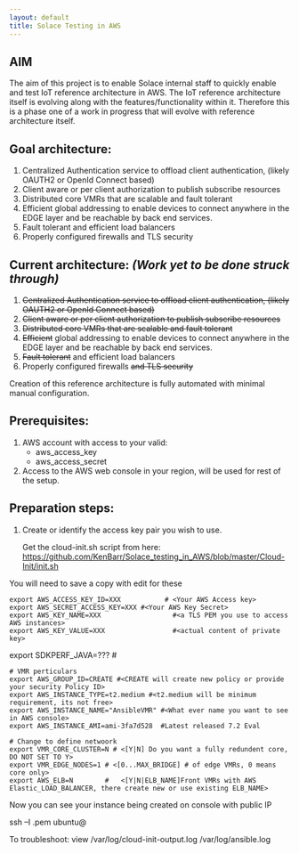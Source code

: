 ```yaml
---
layout: default
title: Solace Testing in AWS
---
```


## AIM
The aim of this project is to enable Solace internal staff to quickly enable and test IoT reference architecture in AWS.
The IoT reference architecture itself is evolving along with the features/functionality within it.  Therefore this is a phase one of a work in progress that will evolve with reference architecture itself.

## Goal architecture:
1.	Centralized Authentication service to offload client authentication, (likely OAUTH2 or OpenId Connect based)
2.	Client aware or per client authorization to publish subscribe resources
3.	Distributed core VMRs that are scalable and fault tolerant
4.	Efficient global addressing to enable devices to connect anywhere in the EDGE layer and be reachable by back end services.
5.	Fault tolerant and efficient load balancers
6.	Properly configured firewalls and TLS security

## Current architecture: *(Work yet to be done struck through)*
1.  ~~Centralized Authentication service to offload client authentication, (likely OAUTH2 or OpenId Connect based)~~
2.	~~Client aware or per client authorization to publish subscribe resources~~
3.	~~Distributed core VMRs that are scalable and fault tolerant~~
4.	~~Efficient~~ global addressing to enable devices to connect anywhere in the EDGE layer and be reachable by back end services.
5.	~~Fault tolerant~~ and efficient load balancers
6.	Properly configured firewalls ~~and TLS security~~

Creation of this reference architecture is fully automated with minimal manual configuration.

## Prerequisites:
1.	AWS account with access to your valid:
    *	aws_access_key
    *	aws_access_secret
2.	Access to the AWS web console in your region, will be used for rest of the setup.

## Preparation steps:
1.  Create or identify the access key pair you wish to use.


    Get the cloud-init.sh script from here:
https://github.com/KenBarr/Solace_testing_in_AWS/blob/master/Cloud-Init/init.sh

You will need to save a copy with edit for these 
~~~~
export AWS_ACCESS_KEY_ID=XXX           # <Your AWS Access key>
export AWS_SECRET_ACCESS_KEY=XXX #<Your AWS Key Secret>
export AWS_KEY_NAME=XXX                  #<a TLS PEM you use to access AWS instances>
export AWS_KEY_VALUE=XXX                 #<actual content of private key>
~~~~

export SDKPERF_JAVA=??? #<The link to download sdkperf_java if required >
~~~~
# VMR perticulars
export AWS_GROUP_ID=CREATE #<CREATE will create new policy or provide your security Policy ID>
export AWS_INSTANCE_TYPE=t2.medium #<t2.medium will be minimum requirement, its not free>
export AWS_INSTANCE_NAME="AnsibleVMR" #<What ever name you want to see in AWS console>
export AWS_INSTANCE_AMI=ami-3fa7d528  #Latest released 7.2 Eval

# Change to define netwoork
export VMR_CORE_CLUSTER=N # <[Y|N] Do you want a fully redundent core, DO NOT SET TO Y>
export VMR_EDGE_NODES=1 # <[0...MAX_BRIDGE] # of edge VMRs, 0 means core only>
export AWS_ELB=N        #   <[Y|N|ELB_NAME]Front VMRs with AWS Elastic_LOAD_BALANCER, there create new or use existing ELB_NAME>
~~~~

 Now you can see your instance being created on console with public IP

ssh –I <yourCert>.pem ubuntu@<yourExternalIP>

To troubleshoot:
view   /var/log/cloud-init-output.log
           /var/log/ansible.log
